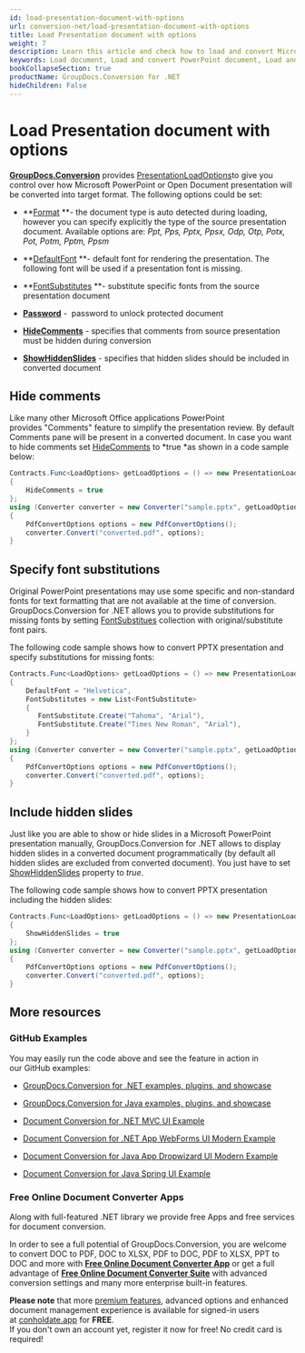 ```yaml
---
id: load-presentation-document-with-options
url: conversion-net/load-presentation-document-with-options
title: Load Presentation document with options
weight: 7
description: Learn this article and check how to load and convert Microsoft PowerPoint documents with advanced options using GroupDocs.Conversion for .NET API.
keywords: Load document, Load and convert PowerPoint document, Load and convert PPTX presentation, Load and convert PPT
bookCollapseSection: true
productName: GroupDocs.Conversion for .NET
hideChildren: False
---
```


# Load Presentation document with options

[**GroupDocs.Conversion**](https://products.groupdocs.com/conversion/net) provides [PresentationLoadOptions](https://apireference.groupdocs.com/net/conversion/groupdocs.conversion.options.load/presentationloadoptions)to give you control over how Microsoft PowerPoint or Open Document presentation will be converted into target format. The following options could be set:

*   **[Format](https://apireference.groupdocs.com/net/conversion/groupdocs.conversion.options.load/presentationloadoptions/properties/format) **\- the document type is auto detected during loading, however you can specify explicitly the type of the source presentation document. Available options are: *Ppt, Pps, Pptx, Ppsx, Odp, Otp, Potx, Pot, Potm, Pptm, Ppsm*
*   **[DefaultFont](https://apireference.groupdocs.com/net/conversion/groupdocs.conversion.options.load/presentationloadoptions/properties/defaultfont) **\- default font for rendering the presentation. The following font will be used if a presentation font is missing.  
    
*   **[FontSubstitutes](https://apireference.groupdocs.com/net/conversion/groupdocs.conversion.options.load/presentationloadoptions/properties/fontsubstitutes) **\- substitute specific fonts from the source presentation document
*   **[Password](https://apireference.groupdocs.com/net/conversion/groupdocs.conversion.options.load/presentationloadoptions/properties/password)** -  password to unlock protected document
*   **[HideComments](https://apireference.groupdocs.com/net/conversion/groupdocs.conversion.options.load/presentationloadoptions/properties/hidecomments)** - specifies that comments from source presentation must be hidden during conversion
*   **[ShowHiddenSlides](https://apireference.groupdocs.com/net/conversion/groupdocs.conversion.options.load/presentationloadoptions/properties/showhiddenslides)** - specifies that hidden slides should be included in converted document

## Hide comments

Like many other Microsoft Office applications PowerPoint provides "Comments" feature to simplify the presentation review. By default Comments pane will be present in a converted document. In case you want to hide comments set [HideComments](https://apireference.groupdocs.com/net/conversion/groupdocs.conversion.options.load/presentationloadoptions/properties/hidecomments) to *true *as shown in a code sample below:

```csharp
Contracts.Func<LoadOptions> getLoadOptions = () => new PresentationLoadOptions
{
    HideComments = true
};
using (Converter converter = new Converter("sample.pptx", getLoadOptions))
{
    PdfConvertOptions options = new PdfConvertOptions();
    converter.Convert("converted.pdf", options);
}
```

## Specify font substitutions

Original PowerPoint presentations may use some specific and non-standard fonts for text formatting that are not available at the time of conversion. GroupDocs.Conversion for .NET allows you to provide substitutions for missing fonts by setting [FontSubstitues](https://apireference.groupdocs.com/net/conversion/groupdocs.conversion.options.load/presentationloadoptions/properties/fontsubstitutes) collection with original/substitute font pairs.

The following code sample shows how to convert PPTX presentation and specify substitutions for missing fonts:

```csharp
Contracts.Func<LoadOptions> getLoadOptions = () => new PresentationLoadOptions
{
    DefaultFont = "Helvetica",
    FontSubstitutes = new List<FontSubstitute>
    {
       FontSubstitute.Create("Tahoma", "Arial"),
       FontSubstitute.Create("Times New Roman", "Arial"),
    }
};
using (Converter converter = new Converter("sample.pptx", getLoadOptions))
{
    PdfConvertOptions options = new PdfConvertOptions();
    converter.Convert("converted.pdf", options);
}
```

## Include hidden slides

Just like you are able to show or hide slides in a Microsoft PowerPoint presentation manually, GroupDocs.Conversion for .NET allows to display hidden slides in a converted document programmatically (by default all hidden slides are excluded from converted document). You just have to set [ShowHiddenSlides](https://apireference.groupdocs.com/net/conversion/groupdocs.conversion.options.load/presentationloadoptions/properties/showhiddenslides) property to *true*.

The following code sample shows how to convert PPTX presentation including the hidden slides:

```csharp
Contracts.Func<LoadOptions> getLoadOptions = () => new PresentationLoadOptions
{
    ShowHiddenSlides = true
};
using (Converter converter = new Converter("sample.pptx", getLoadOptions))
{
    PdfConvertOptions options = new PdfConvertOptions();
    converter.Convert("converted.pdf", options);
}
```

## More resources

### GitHub Examples

You may easily run the code above and see the feature in action in our GitHub examples:

*   [GroupDocs.Conversion for .NET examples, plugins, and showcase](https://github.com/groupdocs-conversion/GroupDocs.Conversion-for-.NET)
    
*   [GroupDocs.Conversion for Java examples, plugins, and showcase](https://github.com/groupdocs-conversion/GroupDocs.Conversion-for-Java)
    
*   [Document Conversion for .NET MVC UI Example](https://github.com/groupdocs-conversion/GroupDocs.Conversion-for-.NET-MVC) 
    
*   [Document Conversion for .NET App WebForms UI Modern Example](https://github.com/groupdocs-conversion/GroupDocs.Conversion-for-.NET-WebForms)
    
*   [Document Conversion for Java App Dropwizard UI Modern Example](https://github.com/groupdocs-conversion/GroupDocs.Conversion-for-Java-Dropwizard)
    
*   [Document Conversion for Java Spring UI Example](https://github.com/groupdocs-conversion/GroupDocs.Conversion-for-Java-Spring)
    

### Free Online Document Converter Apps

Along with full-featured .NET library we provide free Apps and free services for document conversion.

In order to see a full potential of GroupDocs.Conversion, you are welcome to convert DOC to PDF, DOC to XLSX, PDF to DOC, PDF to XLSX, PPT to DOC and more with **[Free Online Document Converter App](https://products.groupdocs.app/conversion)** or get a full advantage of **[Free Online Document Converter Suite](https://conholdate.app/features/document-converter-online)** with advanced conversion settings and many more enterprise built-in features.

**Please note** that more [premium features](https://conholdate.app/features), advanced options and enhanced document management experience is available for signed-in users at [conholdate.app](https://conholdate.app/) for **FREE**.  
If you don't own an account yet, register it now for free! No credit card is required!
